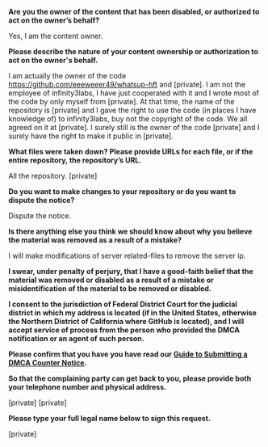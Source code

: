**Are you the owner of the content that has been disabled, or authorized to act on the owner’s behalf?**

Yes, I am the content owner.

**Please describe the nature of your content ownership or authorization to act on the owner's behalf.**

I am actually the owner of the code https://github.com/eeeweeer49/whatsup-hft and [private]. I am not the employee of infinity3labs, I have just cooperated with it and I wrote most of the code by only myself from [private]. At that time, the name of the repository is [private] and I gave the right to use the code (in places I have knowledge of) to infinity3labs, buy not the copyright of the code. We all agreed on it at [private]. I surely still is the owner of the code [private] and I surely have the right to make it public in [private].

**What files were taken down? Please provide URLs for each file, or if the entire repository, the repository’s URL.**

All the repository. [private]

**Do you want to make changes to your repository or do you want to dispute the notice?**

Dispute the notice.

**Is there anything else you think we should know about why you believe the material was removed as a result of a mistake?**

I will make modifications of server related-files to remove the server ip.

**I swear, under penalty of perjury, that I have a good-faith belief that the material was removed or disabled as a result of a mistake or misidentification of the material to be removed or disabled.**

**I consent to the jurisdiction of Federal District Court for the judicial district in which my address is located (if in the United States, otherwise the Northern District of California where GitHub is located), and I will accept service of process from the person who provided the DMCA notification or an agent of such person.**

**Please confirm that you have you have read our <a href="https://docs.github.com/articles/guide-to-submitting-a-dmca-counter-notice">Guide to Submitting a DMCA Counter Notice</a>.**

**So that the complaining party can get back to you, please provide both your telephone number and physical address.**

[private] [private]

**Please type your full legal name below to sign this request.**

[private]
